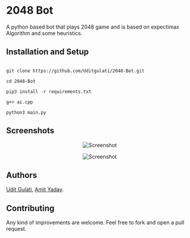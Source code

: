 # 2048 Bot

A python based bot that plays 2048 game and is based on expectimax Algorithm and some heuristics.

## Installation and Setup

```

git clone https://github.com/Uditgulati/2048-Bot.git

cd 2048-Bot

pip3 install -r requirements.txt

g++ ai.cpp

python3 main.py

```

## Screenshots

<p align="center">
  <img src="https://github.com/Uditgulati/2048-AI/blob/master/screenshots/screen2.png" alt="Screenshot"/>
</p>

<p align="center">
  <img src="https://github.com/Uditgulati/2048-AI/blob/master/screenshots/screen1.png" alt="Screenshot"/>
</p>

## Authors

[Udit Gulati](http://github.com/Uditgulati), [Amit Yadav](https://github.com/amityadav0).

## Contributing

Any kind of improvements are welcome. Feel free to fork and open a pull request.
